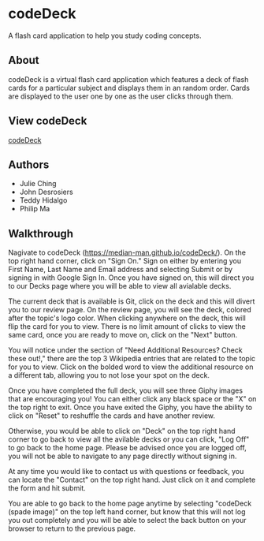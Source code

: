 # codeDeck
A flash card application to help you study coding concepts.

## About
codeDeck is a virtual flash card application which features a deck of flash cards for a particular subject and displays them in an random order. Cards are displayed to the user one by one as the user clicks through them.

## View codeDeck
[codeDeck](https://median-man.github.io/codeDeck/)

## Authors
* Julie Ching
* John Desrosiers
* Teddy Hidalgo
* Philip Ma

## Walkthrough
Nagivate to codeDeck (https://median-man.github.io/codeDeck/).
On the top right hand corner, click on "Sign On."
Sign on either by entering you First Name, Last Name and Email address and selecting Submit or by signing in with Google Sign In.  Once you have signed on, this will direct you to our Decks page where you will be able to view all avialable decks.  

The current deck that is available is Git, click on the deck and this will divert you to our review page.  On the review page, you will see the deck, colored after the topic's logo color.  When clicking anywhere on the deck, this will flip the card for you to view.  There is no limit amount of clicks to view the same card, once you are ready to move on, click on the "Next" button.  

You will notice under the section of "Need Additional Resources? Check these out!," there are the top 3 Wikipedia entries that are related to the topic for you to view.  Click on the bolded word to view the additional resource on a different tab, allowing you to not lose your spot on the deck.

Once you have completed the full deck, you will see three Giphy images that are encouraging you!  You can either click any black space or the "X" on the top right to exit.  Once you have exited the Giphy, you have the ability to click on "Reset" to reshuffle the cards and have another review.

Otherwise, you would be able to click on "Deck" on the top right hand corner to go back to view all the avilable decks or you can click, "Log Off" to go back to the home page.  Please be advised once you are logged off, you will not be able to navigate to any page directly without signing in.

At any time you would like to contact us with questions or feedback, you can locate the "Contact" on the top right hand.  Just click on it and complete the form and hit submit.

You are able to go back to the home page anytime by selecting "codeDeck (spade image)" on the top left hand corner, but know that this will not log you out completely and you will be able to select the back button on your browser to return to the previous page.  




